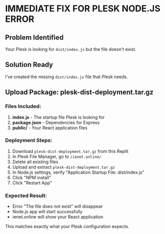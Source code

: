# IMMEDIATE FIX FOR PLESK NODE.JS ERROR

## Problem Identified
Your Plesk is looking for `dist/index.js` but the file doesn't exist.

## Solution Ready
I've created the missing `dist/index.js` file that Plesk needs.

## Upload Package: plesk-dist-deployment.tar.gz

### Files Included:
1. **index.js** - The startup file Plesk is looking for
2. **package.json** - Dependencies for Express
3. **public/** - Your React application files

### Deployment Steps:
1. Download `plesk-dist-deployment.tar.gz` from this Replit
2. In Plesk File Manager, go to `/ienet.online/`
3. Delete all existing files
4. Upload and extract `plesk-dist-deployment.tar.gz`
5. In Node.js settings, verify "Application Startup File: dist/index.js"
6. Click "NPM install"
7. Click "Restart App"

### Expected Result:
- Error "The file does not exist" will disappear
- Node.js app will start successfully  
- ienet.online will show your React application

This matches exactly what your Plesk configuration expects.